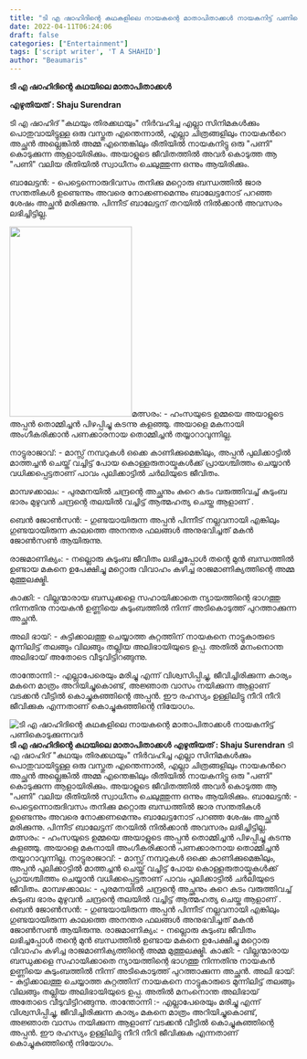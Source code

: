 ```yaml
---
title: "ടി എ ഷാഹിദിന്റെ കഥകളിലെ നായകന്റെ മാതാപിതാക്കൾ നായകനിട്ട് പണികൊടുക്കുന്നവർ"
date: 2022-04-11T06:24:06
draft: false
categories: ["Entertainment"]
tags: ['script writer', 'T A SHAHID']
author: "Beaumaris"
---
```


<strong>ടി എ ഷാഹിദിന്റെ കഥയിലെ മാതാപിതാക്കൾ</strong>

<strong>എഴുതിയത് : Shaju Surendran</strong>

ടി എ ഷാഹിദ് "കഥയും തിരക്കഥയും" നിർവഹിച്ച എല്ലാ സിനിമകൾക്കും പൊതുവായിട്ടുള്ള ഒരു വസ്തുത എന്തെന്നാൽ, എല്ലാ ചിത്രങ്ങളിലും നായകൻറെ അച്ഛൻ അല്ലെങ്കിൽ അമ്മ എന്തെങ്കിലും രീതിയിൽ നായകനിട്ടു ഒരു "പണി" കൊടുക്കുന്ന ആളായിരിക്കും. അയാളുടെ ജീവിതത്തിൽ അവർ കൊടുത്ത ആ "പണി" വലിയ രീതിയിൽ സ്വാധീനം ചെലുത്തുന്ന ഒന്നും ആയിരിക്കും.

ബാലേട്ടൻ: - പെട്ടെന്നൊരുദിവസം തനിക്കു മറ്റൊരു ബന്ധത്തിൽ ജാര സന്തതികൾ ഉണ്ടെന്നും അവരെ നോക്കണമെന്നും ബാലേട്ടനോട് പറഞ്ഞ ശേഷം അച്ഛൻ മരിക്കുന്നു. പിന്നീട് ബാലേട്ടന് തറയിൽ നിൽക്കാൻ അവസരം ലഭിച്ചിട്ടില്ല.

<img class=" wp-image-329267 alignleft" src="https://cdn.boolokam.com/articles/2022/04/shahid.png" alt="" width="214" height="333" />മത്സരം: - ഹംസയുടെ ഉമ്മയെ അയാളുടെ അപ്പൻ തൊമ്മിച്ചൻ പിഴപ്പിച്ചു കടന്നു കളഞ്ഞു. അയാളെ മകനായി അംഗീകരിക്കാൻ പണക്കാരനായ തൊമ്മിച്ചൻ തയ്യാറാവുന്നില്ല.

നാട്ടുരാജാവ്‌: - മാസ്സ് നമ്പറുകൾ ഒക്കെ കാണിക്കുമെങ്കിലും, അപ്പൻ പുലിക്കാട്ടിൽ മാത്തച്ചൻ ചെയ്ത് വച്ചിട്ട് പോയ കൊള്ളരുതായ്മകൾക്ക്‌ പ്രായശ്ചിത്തം ചെയ്യാൻ വധിക്കപ്പെട്ടതാണ് പാവം പുലിക്കാട്ടിൽ ചർലിയുടെ ജീവിതം.

മാമ്പഴക്കാലം: - പുരമനയിൽ ചന്ദ്രന്റെ അച്ഛനും കുറെ കടം വരുത്തിവച്ച് കുടുംബ ഭാരം മുഴുവൻ ചന്ദ്രന്റെ തലയിൽ വച്ചിട്ട് ആത്മഹത്യ ചെയ്ത ആളാണ് .

ബെൻ ജോൺസൻ: - ഗുണ്ടയായിരുന്ന അപ്പൻ പിന്നീട് നല്ലവനായി എങ്കിലും ഗുണ്ടയായിരുന്ന കാലത്തെ അനന്തര ഫലങ്ങൾ അനുഭവിച്ചത്‌ മകൻ ജോൺസൺ ആയിരുന്നു.

രാജമാണിക്യം: - നല്ലൊരു കുടുംബ ജീവിതം ലഭിച്ചപ്പോൾ തന്റെ മുൻ ബന്ധത്തിൽ ഉണ്ടായ മകനെ ഉപേക്ഷിച്ചു മറ്റൊരു വിവാഹം കഴിച്ച രാജമാണിക്യത്തിന്റെ അമ്മ മുത്തുലക്ഷ്മി.

കാക്കി: - വില്ലന്മാരായ ബന്ധുക്കളെ സഹായിക്കാതെ ന്യായത്തിന്റെ ഭാഗത്തു നിന്നതിനു നായകൻ ഉണ്ണിയെ കുടുംബത്തിൽ നിന്ന് അടികൊടുത്ത് പുറത്താക്കുന്ന അച്ഛൻ.

അലി ഭായ്: - കുട്ടിക്കാലത്തു ചെയ്യാത്ത കുറ്റത്തിന് നായകനെ നാട്ടുകാരുടെ മുന്നിലിട്ട് തലങ്ങും വിലങ്ങും തല്ലിയ അലിഭായിയുടെ ഉപ്പ. അതിൽ മനംനൊന്ത അലിഭായ് അതോടെ വീടുവിട്ടിറങ്ങുന്നു.

താന്തോന്നി :- എല്ലാപേരെയും മരിച്ചു എന്ന് വിശ്വസിപ്പിച്ചു, ജീവിച്ചിരിക്കുന്ന കാര്യം മകനെ മാത്രം അറിയിച്ചുകൊണ്ട്, അജ്ഞാത വാസം നയിക്കുന്ന ആളാണ് വടക്കൻ വീട്ടിൽ കൊച്ചുകുഞ്ഞിന്റെ അപ്പൻ. ഈ രഹസ്യം ഉള്ളിലിട്ടു നീറി നീറി ജീവിക്കുക എന്നതാണ് കൊച്ചുകുഞ്ഞിന്റെ നിയോഗം.


![ടി എ ഷാഹിദിന്റെ കഥകളിലെ നായകന്റെ മാതാപിതാക്കൾ നായകനിട്ട് പണികൊടുക്കുന്നവർ](https://cdn.boolokam.com/articles/2022/04/shahid.png)**ടി എ ഷാഹിദിന്റെ കഥയിലെ മാതാപിതാക്കൾ** **എഴുതിയത് : Shaju Surendran** ടി എ ഷാഹിദ് "കഥയും തിരക്കഥയും" നിർവഹിച്ച എല്ലാ സിനിമകൾക്കും പൊതുവായിട്ടുള്ള ഒരു വസ്തുത എന്തെന്നാൽ, എല്ലാ ചിത്രങ്ങളിലും നായകൻറെ അച്ഛൻ അല്ലെങ്കിൽ അമ്മ എന്തെങ്കിലും രീതിയിൽ നായകനിട്ടു ഒരു "പണി" കൊടുക്കുന്ന ആളായിരിക്കും. അയാളുടെ ജീവിതത്തിൽ അവർ കൊടുത്ത ആ "പണി" വലിയ രീതിയിൽ സ്വാധീനം ചെലുത്തുന്ന ഒന്നും ആയിരിക്കും. ബാലേട്ടൻ: - പെട്ടെന്നൊരുദിവസം തനിക്കു മറ്റൊരു ബന്ധത്തിൽ ജാര സന്തതികൾ ഉണ്ടെന്നും അവരെ നോക്കണമെന്നും ബാലേട്ടനോട് പറഞ്ഞ ശേഷം അച്ഛൻ മരിക്കുന്നു. പിന്നീട് ബാലേട്ടന് തറയിൽ നിൽക്കാൻ അവസരം ലഭിച്ചിട്ടില്ല. മത്സരം: - ഹംസയുടെ ഉമ്മയെ അയാളുടെ അപ്പൻ തൊമ്മിച്ചൻ പിഴപ്പിച്ചു കടന്നു കളഞ്ഞു. അയാളെ മകനായി അംഗീകരിക്കാൻ പണക്കാരനായ തൊമ്മിച്ചൻ തയ്യാറാവുന്നില്ല. നാട്ടുരാജാവ്‌: - മാസ്സ് നമ്പറുകൾ ഒക്കെ കാണിക്കുമെങ്കിലും, അപ്പൻ പുലിക്കാട്ടിൽ മാത്തച്ചൻ ചെയ്ത് വച്ചിട്ട് പോയ കൊള്ളരുതായ്മകൾക്ക്‌ പ്രായശ്ചിത്തം ചെയ്യാൻ വധിക്കപ്പെട്ടതാണ് പാവം പുലിക്കാട്ടിൽ ചർലിയുടെ ജീവിതം. മാമ്പഴക്കാലം: - പുരമനയിൽ ചന്ദ്രന്റെ അച്ഛനും കുറെ കടം വരുത്തിവച്ച് കുടുംബ ഭാരം മുഴുവൻ ചന്ദ്രന്റെ തലയിൽ വച്ചിട്ട് ആത്മഹത്യ ചെയ്ത ആളാണ് . ബെൻ ജോൺസൻ: - ഗുണ്ടയായിരുന്ന അപ്പൻ പിന്നീട് നല്ലവനായി എങ്കിലും ഗുണ്ടയായിരുന്ന കാലത്തെ അനന്തര ഫലങ്ങൾ അനുഭവിച്ചത്‌ മകൻ ജോൺസൺ ആയിരുന്നു. രാജമാണിക്യം: - നല്ലൊരു കുടുംബ ജീവിതം ലഭിച്ചപ്പോൾ തന്റെ മുൻ ബന്ധത്തിൽ ഉണ്ടായ മകനെ ഉപേക്ഷിച്ചു മറ്റൊരു വിവാഹം കഴിച്ച രാജമാണിക്യത്തിന്റെ അമ്മ മുത്തുലക്ഷ്മി. കാക്കി: - വില്ലന്മാരായ ബന്ധുക്കളെ സഹായിക്കാതെ ന്യായത്തിന്റെ ഭാഗത്തു നിന്നതിനു നായകൻ ഉണ്ണിയെ കുടുംബത്തിൽ നിന്ന് അടികൊടുത്ത് പുറത്താക്കുന്ന അച്ഛൻ. അലി ഭായ്: - കുട്ടിക്കാലത്തു ചെയ്യാത്ത കുറ്റത്തിന് നായകനെ നാട്ടുകാരുടെ മുന്നിലിട്ട് തലങ്ങും വിലങ്ങും തല്ലിയ അലിഭായിയുടെ ഉപ്പ. അതിൽ മനംനൊന്ത അലിഭായ് അതോടെ വീടുവിട്ടിറങ്ങുന്നു. താന്തോന്നി :- എല്ലാപേരെയും മരിച്ചു എന്ന് വിശ്വസിപ്പിച്ചു, ജീവിച്ചിരിക്കുന്ന കാര്യം മകനെ മാത്രം അറിയിച്ചുകൊണ്ട്, അജ്ഞാത വാസം നയിക്കുന്ന ആളാണ് വടക്കൻ വീട്ടിൽ കൊച്ചുകുഞ്ഞിന്റെ അപ്പൻ. ഈ രഹസ്യം ഉള്ളിലിട്ടു നീറി നീറി ജീവിക്കുക എന്നതാണ് കൊച്ചുകുഞ്ഞിന്റെ നിയോഗം.
